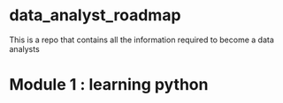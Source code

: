 # data_analyst_roadmap
This is a repo that contains all the information required to become a data analysts


# Module 1 : learning python